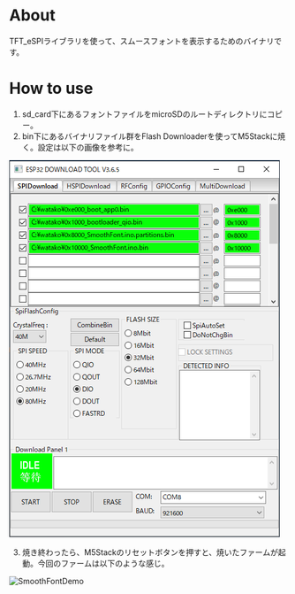 # About
TFT_eSPIライブラリを使って、スムースフォントを表示するためのバイナリです。

# How to use
1. sd_card下にあるフォントファイルをmicroSDのルートディレクトリにコピー。
2. bin下にあるバイナリファイル群をFlash Downloaderを使ってM5Stackに焼く。設定は以下の画像を参考に。

![ToolSetting](https://github.com/watako-lab/M5Stack_bin/blob/master/M5Stack_SmoothFont/ToolSetting.png)

3. 焼き終わったら、M5Stackのリセットボタンを押すと、焼いたファームが起動。今回のファームは以下のような感じ。

![SmoothFontDemo](https://github.com/watako-lab/M5Stack_bin/blob/master/M5Stack_SmoothFont/SmoothFontDemo.png)

